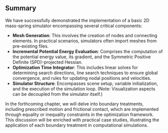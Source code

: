 ## Summary

We have successfully demonstrated the implementation of a basic 2D mass-spring simulator encompassing several critical components:

- **Mesh Generation**: This involves the creation of nodes and connecting elements. In practical scenarios, simulators often import meshes from pre-existing files.
- **Incremental Potential Energy Evaluation**: Comprises the computation of the potential energy value, its gradient, and the Symmetric Positive Definite (SPD)-projected Hessian.
- **Optimization Time Integrator**: This includes linear solves for determining search directions, line search techniques to ensure global convergence, and rules for updating nodal positions and velocities.
- **Simulator Structure**: Encompasses scene setup, variable initialization, and the execution of the simulation loop. (Note: Visualization aspects can be decoupled from the simulator itself.)

In the forthcoming chapter, we will delve into boundary treatments, including prescribed motion and frictional contact, which are implemented through equality or inequality constraints in the optimization framework. This discussion will be enriched with practical case studies, illustrating the application of each boundary treatment in computational simulations.
